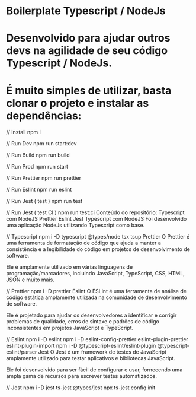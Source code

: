  # Boilerplate Typescript / NodeJs
 # Desenvolvido para ajudar outros devs na agilidade de seu código Typescript / NodeJs.

 # É muito simples de utilizar, basta clonar o projeto e instalar as dependências:

  // Install
    npm i

  // Run Dev
    npm run start:dev

  // Run Build
    npm run build

  // Run Prod
    npm run start

  // Run Prettier
    npm run prettier

  // Run Eslint
    npm run eslint

  // Run Jest ( test )
    npm run test

  // Run Jest ( test CI )
    npm run test:ci
Conteúdo do repositório:
Typescript com NodeJS
Prettier
Eslint
Jest
Typescript com NodeJS
Foi desenvolvido uma aplicação NodeJs utilizando Typescript como base.

  // Typescript
  npm i -D typescript @types/node tsx tsup
Prettier
O Prettier é uma ferramenta de formatação de código que ajuda a manter a consistência e a legibilidade do código em projetos de desenvolvimento de software.

Ele é amplamente utilizado em várias linguagens de programação/marcadores, incluindo JavaScript, TypeScript, CSS, HTML, JSON e muito mais.

  // Prettier
  npm i -D prettier
Eslint
O ESLint é uma ferramenta de análise de código estática amplamente utilizada na comunidade de desenvolvimento de software.

Ele é projetado para ajudar os desenvolvedores a identificar e corrigir problemas de qualidade, erros de sintaxe e padrões de código inconsistentes em projetos JavaScript e TypeScript.

  // Eslint
  npm i -D eslint
  npm i -D eslint-config-prettier eslint-plugin-prettier eslint-plugin-import
  npm i -D @typescript-eslint/eslint-plugin @typescript-eslint/parser
Jest
O Jest é um framework de testes de JavaScript amplamente utilizado para testar aplicativos e bibliotecas JavaScript.

Ele foi desenvolvido para ser fácil de configurar e usar, fornecendo uma ampla gama de recursos para escrever testes automatizados.

  // Jest
  npm i -D jest ts-jest @types/jest
  npx ts-jest config:init
